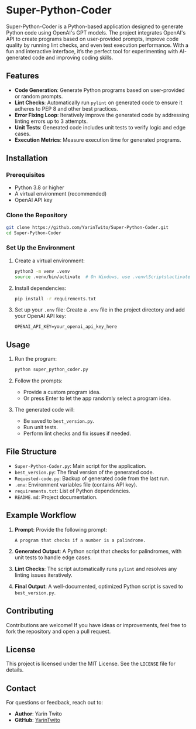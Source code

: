 # Super-Python-Coder

Super-Python-Coder is a Python-based application designed to generate Python code using OpenAI's GPT models. The project integrates OpenAI's API to create programs based on user-provided prompts, improve code quality by running lint checks, and even test execution performance. With a fun and interactive interface, it’s the perfect tool for experimenting with AI-generated code and improving coding skills.

## Features
- **Code Generation**: Generate Python programs based on user-provided or random prompts.
- **Lint Checks**: Automatically run `pylint` on generated code to ensure it adheres to PEP 8 and other best practices.
- **Error Fixing Loop**: Iteratively improve the generated code by addressing linting errors up to 3 attempts.
- **Unit Tests**: Generated code includes unit tests to verify logic and edge cases.
- **Execution Metrics**: Measure execution time for generated programs.

## Installation

### Prerequisites
- Python 3.8 or higher
- A virtual environment (recommended)
- OpenAI API key

### Clone the Repository
```bash
git clone https://github.com/YarinTwito/Super-Python-Coder.git
cd Super-Python-Coder
```

### Set Up the Environment
1. Create a virtual environment:
   ```bash
   python3 -m venv .venv
   source .venv/bin/activate  # On Windows, use .venv\Scripts\activate
   ```

2. Install dependencies:
   ```bash
   pip install -r requirements.txt
   ```

3. Set up your `.env` file:
   Create a `.env` file in the project directory and add your OpenAI API key:
   ```plaintext
   OPENAI_API_KEY=your_openai_api_key_here
   ```

## Usage
1. Run the program:
   ```bash
   python super_python_coder.py
   ```

2. Follow the prompts:
   - Provide a custom program idea.
   - Or press Enter to let the app randomly select a program idea.

3. The generated code will:
   - Be saved to `best_version.py`.
   - Run unit tests.
   - Perform lint checks and fix issues if needed.

## File Structure
- `Super-Python-Coder.py`: Main script for the application.
- `best_version.py`: The final version of the generated code.
- `Requested-code.py`: Backup of generated code from the last run.
- `.env`: Environment variables file (contains API key).
- `requirements.txt`: List of Python dependencies.
- `README.md`: Project documentation.

## Example Workflow
1. **Prompt**: 
   Provide the following prompt:
   ```plaintext
   A program that checks if a number is a palindrome.
   ```

2. **Generated Output**: 
   A Python script that checks for palindromes, with unit tests to handle edge cases.

3. **Lint Checks**: 
   The script automatically runs `pylint` and resolves any linting issues iteratively.

4. **Final Output**:
   A well-documented, optimized Python script is saved to `best_version.py`.

## Contributing
Contributions are welcome! If you have ideas or improvements, feel free to fork the repository and open a pull request.

## License
This project is licensed under the MIT License. See the `LICENSE` file for details.

## Contact
For questions or feedback, reach out to:
- **Author**: Yarin Twito
- **GitHub**: [YarinTwito](https://github.com/YarinTwito)
